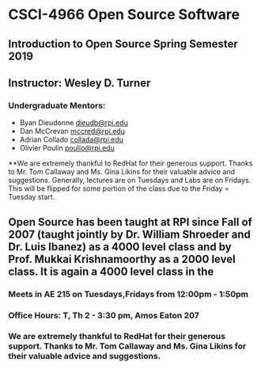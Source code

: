 # CSCI-4966 Open Source Software
## Introduction to Open Source Spring Semester 2019

## Instructor: Wesley D. Turner

### Undergraduate Mentors:

- Byan Dieudonne dieudb@rpi.edu
- Dan McCrevan mccred@rpi.edu
- Adrian Collado collada@rpi.edu
- Olivier Poulin poulio@rpi.edu

**We are extremely thankful to RedHat for their generous support. Thanks to Mr. Tom Callaway and Ms. Gina Likins for their valuable advice and suggestions.
Generally, lectures are on Tuesdays and Labs are on Fridays. This will be flipped for some portion of the class due to the Friday = Tuesday start.

## Open Source has been taught at RPI since Fall of 2007 (taught jointly by Dr. William Shroeder and Dr. Luis Ibanez) as a 4000 level class and by Prof. Mukkai Krishnamoorthy as a 2000 level class. It is again a 4000 level class in the 

### Meets in AE 215 on Tuesdays,Fridays from 12:00pm - 1:50pm

### Office Hours: T, Th 2 - 3:30 pm, Amos Eaton 207

### We are extremely thankful to RedHat for their generous support. Thanks to Mr. Tom Callaway and Ms. Gina Likins for their valuable advice and suggestions.

